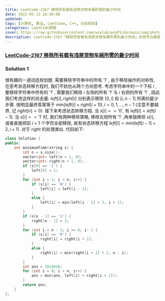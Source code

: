 ```yaml
---
title: LeetCode-2167 移除所有载有违禁货物车厢所需的最少时间 
date: 2022-05-13 16:40:00
updated:
tags: [计算机, 算法, LeetCode, C++, 动态规划]
categories: LeetCode题解
cover: https://raw.githubusercontent.com/wsylab/wsyPicGo/main/img/photo-1474487548417-781cb71495f3
description: LeetCode-2167「移除所有载有违禁货物车厢所需的最少时间」的思考与解答
---
```

### [LeetCode-2167 移除所有载有违禁货物车厢所需的最少时间](https://leetcode.cn/problems/minimum-time-to-remove-all-cars-containing-illegal-goods/)

### Solution 1
很有趣的一道动态规划题.
需要移除字符串中的所有 $'1'$ , 由于移除操作的对称性, 在思考状态转移方程时, 我们不妨也从两个方向思考.
考虑字符串中的一个下标 $i$ , 要移除字符串中所有的 $'1'$ , 需要我们移除 $i$ 左侧的所有 $'1'$ 与 $i$ 右侧的所有 $'1'$ , 因此我们考虑这样的状态量: $left[i], right[i]$ 分别表示移除 $[0, i]$ 和 $[i, n - 1]$ 所需的最少步骤. 很明显最终答案等于 $min(left[i] + right[i + 1]), i=0, 1,...,n - 1$ (注意不要越界, 记 $right[n] = 0$).
接下来考虑状态转移方程. 当 $s[i] == '0'$, 有 $left[i] = left[i-1]$. 当 $s[i] == '1'$ 时, 我们有两种移除策略, 移除左侧所有 $'1'$ ,再单独移除 $s[i]$, 或者直接把前 $i + 1$ 个字符全部移除, 故有状态转移方程 $left[i] = min(left[i - 1] + 2, i + 1)$. 对于 $right$ 的处理类似.
代码如下:
```C++
class Solution {
public:
    int minimumTime(string s) {
        int n = s.size();
        vector<int> left(n + 1, 0);
        vector<int> right(n + 1, 0);
        if (s[0] == '1') {
            left[0] = 1;
        }
        for (int i = 1; i < n; i++) {
            if (s[i] == '0') {
                left[i] = left[i - 1];
            }
            else {
                left[i] = min(left[i - 1] + 2, i + 1);
            }
        }
        if (s[n - 1] == '1') {
            right[n - 1] = 1;
        }
        for (int i = n - 2; i >= 0; i--) {
            if (s[i] == '0') {
                right[i] = right[i + 1];
            }
            else {
                right[i] = min(right[i + 1] + 2, n - i);
            }
        }
        int ans = 1919810;
        for (int i = 0; i < n; i++) {
            ans = min(ans, left[i] + right[i + 1]);
        }
        return ans;
    }
};
```